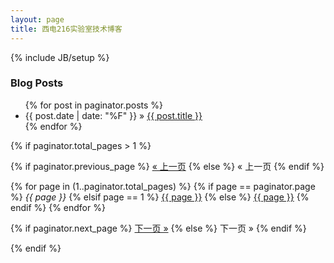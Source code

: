 ```yaml
---
layout: page
title: 西电216实验室技术博客
---
```

{% include JB/setup %}

### Blog Posts

<ul class="posts">
  {% for post in paginator.posts %}
    <li><span>{{ post.date | date: "%F" }}</span> &raquo; <a href="{{ BASE_PATH }}{{ post.url }}">{{ post.title }}</a></li>
  {% endfor %}
</ul>

{% if paginator.total_pages > 1 %}
<div class="pagination">
  {% if paginator.previous_page %}
    <a href="{{ paginator.previous_page_path | prepend: site.baseurl | replace: '//', '/' }}">&laquo; 上一页</a>
  {% else %}
    <span>&laquo; 上一页</span>
  {% endif %}

  {% for page in (1..paginator.total_pages) %}
    {% if page == paginator.page %}
      <em>{{ page }}</em>
    {% elsif page == 1 %}
      <a href="{{ '/index.html' | prepend: site.baseurl | replace: '//', '/' }}">{{ page }}</a>
    {% else %}
      <a href="{{ site.paginate_path | prepend: site.baseurl | replace: '//', '/' | replace: ':num', page }}">{{ page }}</a>
    {% endif %}
  {% endfor %}

  {% if paginator.next_page %}
    <a href="{{ paginator.next_page_path | prepend: site.baseurl | replace: '//', '/' }}">下一页 &raquo;</a>
  {% else %}
    <span>下一页 &raquo;</span>
  {% endif %}
</div>
{% endif %}


